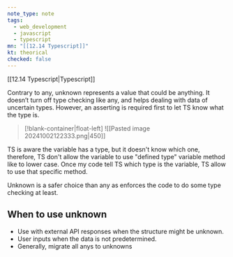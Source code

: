 ```yaml
---
note_type: note
tags:
  - web_development
  - javascript
  - typescript
mn: "[[12.14 Typescript]]"
kt: theorical
checked: false
---
```

[[12.14 Typescript|Typescript]]

Contrary to any, unknown represents a value that could be anything. It doesn’t turn off type checking like any, and helps dealing with data of uncertain types. However, an asserting is required first to let TS know what the type is.
>[!blank-container|float-left]
![[Pasted image 20241002122333.png|450]]

TS is aware the variable has a type, but it doesn't know which one, therefore, TS don't allow the variable to use "defined type" variable method like to lower case. Once my code tell TS which type is the variable, TS allow to use that specific method.

Unknown is a safer choice than any as enforces the code to do some type checking at least. 

## When to use unknown
- Use with external API responses when the structure might be unknown.
- User inputs when the data is not predetermined.
- Generally, migrate all anys to unknowns
